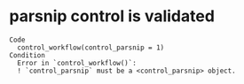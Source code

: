 # parsnip control is validated

    Code
      control_workflow(control_parsnip = 1)
    Condition
      Error in `control_workflow()`:
      ! `control_parsnip` must be a <control_parsnip> object.

